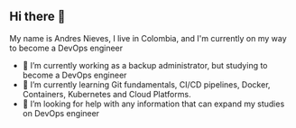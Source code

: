 ## Hi there 👋

My name is Andres Nieves, I live in Colombia, and I'm currently on my way to become a DevOps engineer

- 🔭 I’m currently working as a backup administrator, but studying to become a DevOps engineer
- 🌱 I’m currently learning Git fundamentals, CI/CD pipelines, Docker, Containers, Kubernetes and Cloud Platforms.
- 🤔 I’m looking for help with any information that can expand my studies on DevOps engineer
